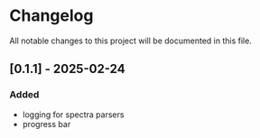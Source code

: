 # Changelog
All notable changes to this project will be documented in this file.


## [0.1.1] - 2025-02-24

### Added
* logging for spectra parsers
* progress bar
